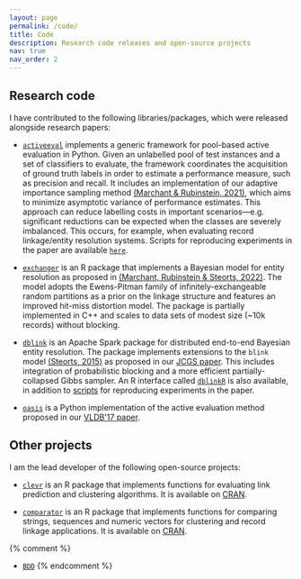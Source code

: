 ```yaml
---
layout: page
permalink: /code/
title: Code
description: Research code releases and open-source projects
nav: true
nav_order: 2
---
```


## Research code

I have contributed to the following libraries/packages, which were released alongside research papers:

- [`activeeval`](https://github.com/ngmarchant/activeeval) implements a generic framework for
  pool-based active evaluation in Python.
  Given an unlabelled pool of test instances and a set of classifiers to evaluate, the framework coordinates the
  acquisition of ground truth labels in order to estimate a performance measure, such as precision and recall.
  It includes an implementation of our adaptive importance sampling method [(Marchant & Rubinstein, 2021)](/publications/#marchant2021needle),
  which aims to minimize asymptotic variance of performance estimates.
  This approach can reduce labelling costs in important scenarios—e.g. significant reductions can be expected when
  the classes are severely imbalanced.
  This occurs, for example, when evaluating record linkage/entity resolution systems.
  Scripts for reproducing experiments in the paper are available [`here`](https://github.com/ngmarchant/activeeval-experiments).

- [`exchanger`](https://github.com/cleanzr/exchanger) is an R package that implements a Bayesian
  model for entity resolution as proposed in [(Marchant, Rubinstein & Steorts, 2022)](/publications/#marchant2022bayesian).
  The model adopts the Ewens-Pitman family of infinitely-exchangeable random partitions as a prior on the linkage
  structure and features an improved hit-miss distortion model.
  The package is partially implemented in C++ and scales to data sets of modest size (~10k records) without
  blocking.

- [`dblink`](https://github.com/cleanzr/dblink) is an Apache Spark package for distributed
  end-to-end Bayesian entity resolution.
  The package implements extensions to the `blink` model [(Steorts, 2015)](http://doi.org/10.1214/15-BA965SI)
  as proposed in our [JCGS paper](/publications/#marchant2020dblink).
  This includes integration of probabilistic blocking and a more efficient partially-collapsed Gibbs sampler.
  An R interface called [`dblinkR`](https://github.com/cleanzr/dblinkR) is also available, in
  addition to [scripts](https://github.com/cleanzr/dblink-experiments) for reproducing experiments
  in the paper.

- [`oasis`](https://github.com/ngmarchant/oasis) is a Python implementation of the active
  evaluation method proposed in our [VLDB'17 paper](/publications/#marchant2017search).

## Other projects

I am the lead developer of the following open-source projects:

- [`clevr`](https://github.com/cleanzr/clevr) is an R package that implements functions for
  evaluating link prediction and clustering algorithms.
  It is available on [CRAN](https://cran.r-project.org/web/packages/clevr/).

- [`comparator`](https://github.com/ngmarchant/comparator) is an R package that implements
  functions for comparing strings, sequences and numeric vectors for clustering and record linkage applications.
  It is available on [CRAN](https://cran.r-project.org/web/packages/comparator/).

{% comment %}

- [`BDD`](https://github.com/cleanzr/bdd)
  {% endcomment %}
